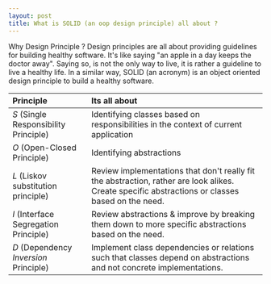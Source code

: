 ```yaml
---
layout: post
title: What is SOLID (an oop design principle) all about ?
---
```


Why Design Principle ? Design principles are all about providing guidelines for building healthy software. It's like saying "an apple in a day keeps the doctor away".
Saying so, is not the only way to live, it is rather a guideline to live a healthy life. In a similar way, SOLID (an acronym) is an object oriented design principle to build a healthy
software.  

Principle                             |Its all about
:-------------------------------------|:-------------
*S* (Single Responsibility Principle) |Identifying classes based on responsibilities in the context of current application
*O* (Open-Closed Principle)           |Identifying abstractions
*L* (Liskov substitution principle)   |Review implementations that don't really fit the abstraction, rather are look alikes. Create specific abstractions or classes based on the need.
*I* (Interface Segregation Principle) |Review abstractions & improve by breaking them down to more specific abstractions based on the need.
*D* (Dependency *Inversion* Principle)|Implement class dependencies or relations such that classes depend on abstractions and not concrete implementations.
